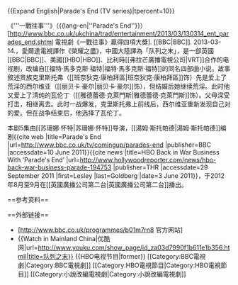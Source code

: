 {{Expand English|Parade's End (TV series)|tpercent=10}}

《'''一戰往事'''》（{{lang-en|''Parade's End''}}）<ref>[http://www.bbc.co.uk/ukchina/trad/entertainment/2013/03/130314_ent_parades_end.shtml 電視劇《一戰往事》贏得四項大獎]. [[BBC|BBC]]. 2013-03-14.</ref>，愛爾達電視譯作《榮耀之盡》，中國大陸譯為「队列之末」，是一部英國[[BBC|BBC]]、美國[[HBO|HBO]]、比利時[[弗拉芒廣播電視公司|VRT]]合作的电视剧，改编自[[福特·馬多克斯·福特|福特·馬多克斯·福特]]的同名四部曲小说。故事敘述贵族克里斯托弗（[[班奈狄克·康柏拜區|班奈狄克·康柏拜區]]饰）先是爱上了荒淫的西尔维亚（[[丽贝卡·豪尔|丽贝卡·豪尔]]饰），但结婚后她继续荒淫。此时他又爱上了清纯的瓦伦丁（[[雅德蕾德·克萊門斯|雅德蕾德·克萊門斯]]饰）。父母深受打击，相继离去。此时一战爆发，克里斯托弗上前线后，西尔维亚重新发现自己对的爱。但在战争结束后，他选择了瓦伦丁。

本剧5集由[[苏珊娜·怀特|苏珊娜·怀特]]导演，[[湯姆·斯托帕德|湯姆·斯托帕德]]编剧<ref>{{cite web |title=Parade's End |url=http://www.bbc.co.uk/tv/comingup/parades-end |publisher=BBC |accessdate=10 June 2011}}</ref><ref>{{cite news |title=HBO Back in War Business With ‘Parade's End’ |url=http://www.hollywoodreporter.com/news/hbo-back-war-business-parade-194753 |publisher=THR |accessdate=29 September 2011 |first=Lesley |last=Goldberg |date=3 June 2011}}</ref>，于2012年8月至9月在[[英國廣播公司第二台|英國廣播公司第二台]]播出。

==参考资料==
<references/>

==外部链接==
* [http://www.bbc.co.uk/programmes/b01m7rn8 官方网站]
* {{Watch in Mainland China|优酷网|url=http://www.youku.com/show_page/id_za03d7990f1b611e1b356.htmll|title=队列之末}}
{{HBO电视节目|former}}
[[Category:BBC電視劇|Category:BBC電視劇]]
[[Category:HBO電視節目|Category:HBO電視節目]]
[[Category:小說改編電視劇|Category:小說改編電視劇]]